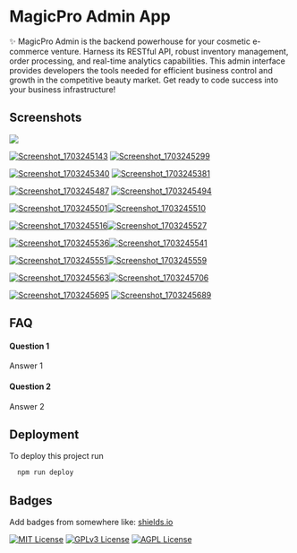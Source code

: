 
# MagicPro Admin App 

✨ MagicPro Admin is the backend powerhouse for your cosmetic e-commerce venture. Harness its RESTful API, robust inventory management, order processing, and real-time analytics capabilities. This admin interface provides developers the tools needed for efficient business control and growth in the competitive beauty market. Get ready to code success into your business infrastructure!

## Screenshots

<img src="https://github.com/islammegdoude/magicpro/assets/78706966/0206b4b5-3fb3-403c-91ec-2aadfaf7347f.svg" heigh="300">

[![Screenshot_1703245143](https://github.com/islammegdoude/magicpro/assets/78706966/0206b4b5-3fb3-403c-91ec-2aadfaf7347f)](https://github.com/islammegdoude/magicpro)
[![Screenshot_1703245299](https://github.com/islammegdoude/magicpro/assets/78706966/6b1f24a3-cb5f-4bd9-b0b4-6433114018bf)](https://github.com/islammegdoude/magicpro)

[![Screenshot_1703245340](https://github.com/islammegdoude/magicpro/assets/78706966/6dc2fcc3-1c7f-4b20-a4b3-289a409a319b)](https://github.com/islammegdoude/magicpro)
[![Screenshot_1703245381](https://github.com/islammegdoude/magicpro/assets/78706966/0d65e3d8-f772-4e03-a65f-76cc884b37cd)](https://github.com/islammegdoude/magicpro)

[![Screenshot_1703245487](https://github.com/islammegdoude/magicpro/assets/78706966/fd77ff0e-da75-45ee-8539-71ef20949c40)](https://github.com/islammegdoude/magicpro)
[![Screenshot_1703245494](https://github.com/islammegdoude/magicpro/assets/78706966/92e5d0bc-fbc3-4f23-8ccd-50b154e86655)](https://github.com/islammegdoude/magicpro)

[![Screenshot_1703245501](https://github.com/islammegdoude/magicpro/assets/78706966/a916e02e-02fa-4a60-a409-b4b1b9a59359)](https://github.com/islammegdoude/magicpro)[![Screenshot_1703245510](https://github.com/islammegdoude/magicpro/assets/78706966/00c6af94-0940-406b-843d-5b66bf15d2ca)](https://github.com/islammegdoude/magicpro)

[![Screenshot_1703245516](https://github.com/islammegdoude/magicpro/assets/78706966/ca70e2df-0220-4b3b-b9a8-6d7392c91c9f)](https://github.com/islammegdoude/magicpro)[![Screenshot_1703245527](https://github.com/islammegdoude/magicpro/assets/78706966/3e161564-63e2-48f4-84db-50c58eef2cb5)](https://github.com/islammegdoude/magicpro)

[![Screenshot_1703245536](https://github.com/islammegdoude/magicpro/assets/78706966/a7e9cd38-8607-4605-a7df-c98f58daf8d5)](https://github.com/islammegdoude/magicpro)[![Screenshot_1703245541](https://github.com/islammegdoude/magicpro/assets/78706966/770fa791-9933-42a5-b8f2-10e31fc8e0b2)](https://github.com/islammegdoude/magicpro)

[![Screenshot_1703245551](https://github.com/islammegdoude/magicpro/assets/78706966/3d0eac06-4b18-45a0-9fc3-1899c6b338f7)](https://github.com/islammegdoude/magicpro)[![Screenshot_1703245559](https://github.com/islammegdoude/magicpro/assets/78706966/88e39010-11f5-4f24-a373-d55152e11662)](https://github.com/islammegdoude/magicpro)

[![Screenshot_1703245563](https://github.com/islammegdoude/magicpro/assets/78706966/23a624e1-159b-478e-96b3-21c3d01ad6bb)](https://github.com/islammegdoude/magicpro)[![Screenshot_1703245706](https://github.com/islammegdoude/magicpro/assets/78706966/73b9e261-eebc-4016-b447-b0922fd1c4ec)](https://github.com/islammegdoude/magicpro)

[![Screenshot_1703245695](https://github.com/islammegdoude/magicpro/assets/78706966/096a64e3-976b-4dcc-a3d6-b9b174d609e2)](https://github.com/islammegdoude/magicpro)
[![Screenshot_1703245689](https://github.com/islammegdoude/magicpro/assets/78706966/06fccb4d-fbc5-4e97-ab3c-6d553305528c)](https://github.com/islammegdoude/magicpro)






## FAQ

#### Question 1

Answer 1

#### Question 2

Answer 2


## Deployment

To deploy this project run

```bash
  npm run deploy
```


## Badges

Add badges from somewhere like: [shields.io](https://shields.io/)

[![MIT License](https://img.shields.io/badge/License-MIT-green.svg)](https://choosealicense.com/licenses/mit/)
[![GPLv3 License](https://img.shields.io/badge/License-GPL%20v3-yellow.svg)](https://opensource.org/licenses/)
[![AGPL License](https://img.shields.io/badge/license-AGPL-blue.svg)](http://www.gnu.org/licenses/agpl-3.0)
